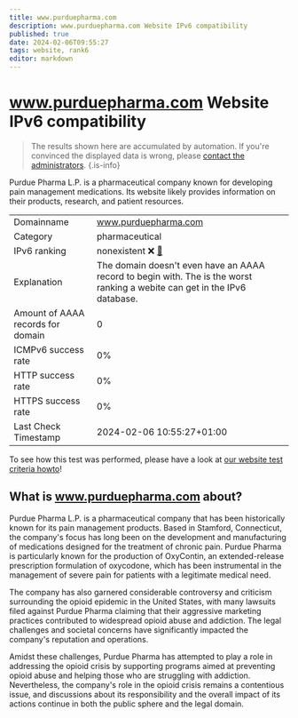 ```yaml
---
title: www.purduepharma.com
description: www.purduepharma.com Website IPv6 compatibility
published: true
date: 2024-02-06T09:55:27
tags: website, rank6
editor: markdown
---
```


# www.purduepharma.com Website IPv6 compatibility

> The results shown here are accumulated by automation. If you're convinced the displayed data is wrong, please [contact the administrators](/howto/chat). 
{.is-info}

Purdue Pharma L.P. is a pharmaceutical company known for developing pain management medications. Its website likely provides information on their products, research, and patient resources.


|   |   |
| - | - |
| Domainname | www.purduepharma.com
| Category | pharmaceutical |
| IPv6 ranking | nonexistent :x: [🔗](/howto/ranking) |
| Explanation | The domain doesn't even have an AAAA record to begin with. The is the worst ranking a webite can get in the IPv6 database. |
| Amount of AAAA records for domain | 0 |
| ICMPv6 success rate | 0%|
| HTTP success rate | 0% |
| HTTPS success rate | 0% |
| Last Check Timestamp | 2024-02-06 10:55:27+01:00 |

To see how this test was performed, please have a look at [our website test criteria howto](/howto/testcriteria/website)!


## What is www.purduepharma.com about?
Purdue Pharma L.P. is a pharmaceutical company that has been historically known for its pain management products. Based in Stamford, Connecticut, the company's focus has long been on the development and manufacturing of medications designed for the treatment of chronic pain. Purdue Pharma is particularly known for the production of OxyContin, an extended-release prescription formulation of oxycodone, which has been instrumental in the management of severe pain for patients with a legitimate medical need.

The company has also garnered considerable controversy and criticism surrounding the opioid epidemic in the United States, with many lawsuits filed against Purdue Pharma claiming that their aggressive marketing practices contributed to widespread opioid abuse and addiction. The legal challenges and societal concerns have significantly impacted the company's reputation and operations.

Amidst these challenges, Purdue Pharma has attempted to play a role in addressing the opioid crisis by supporting programs aimed at preventing opioid abuse and helping those who are struggling with addiction. Nevertheless, the company's role in the opioid crisis remains a contentious issue, and discussions about its responsibility and the overall impact of its actions continue in both the public sphere and the legal domain.


